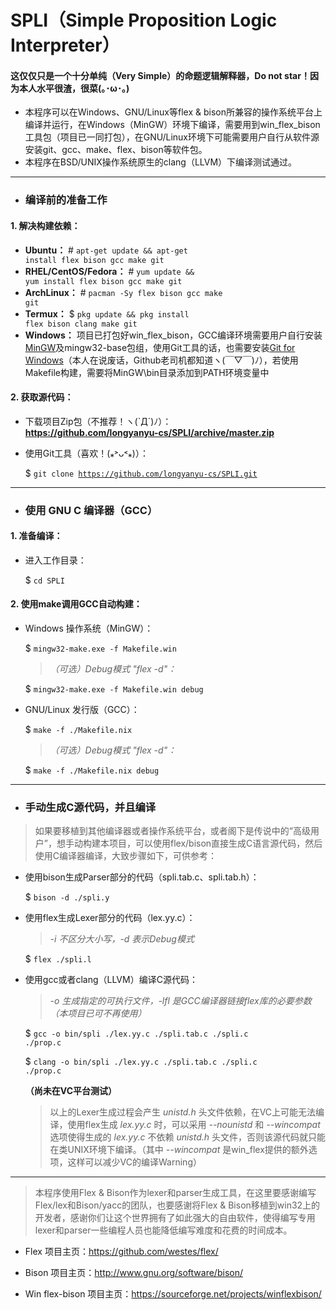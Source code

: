 # SPLI（Simple Proposition Logic Interpreter）
#### 这仅仅只是一个十分单纯（Very Simple）的命题逻辑解释器，Do not star！因为本人水平很渣，很菜(｡･ω･｡)

* 本程序可以在Windows、GNU/Linux等flex & bison所兼容的操作系统平台上编译并运行，在Windows（MinGW）环境下编译，需要用到win_flex_bison工具包（项目已一同打包），在GNU/Linux环境下可能需要用户自行从软件源安装git、gcc、make、flex、bison等软件包。
* 本程序在BSD/UNIX操作系统原生的clang（LLVM）下编译测试通过。
---

- ### 编译前的准备工作

#### 1. 解决构建依赖：
* __Ubuntu：__ # <code>apt-get update && apt-get install flex bison gcc make git</code>
* __RHEL/CentOS/Fedora：__ # <code>yum update && yum install flex bison gcc make git</code>
* __ArchLinux：__ # <code>pacman -Sy flex bison gcc make git</code>
* __Termux：__ $ <code>pkg update && pkg install flex bison clang make git</code>
* __Windows：__ 项目已打包好win_flex_bison，GCC编译环境需要用户自行安装<a href="https://sourceforge.net/projects/mingw/files/latest/download?source=files">MinGW</a>及mingw32-base包组，使用Git工具的话，也需要安装<a href="https://git-for-windows.github.io/">Git for Windows</a>（本人在说废话，Github老司机都知道ヽ(￣▽￣)ﾉ），若使用Makefile构建，需要将MinGW\bin目录添加到PATH环境变量中

#### 2. 获取源代码：
* 下载项目Zip包（不推荐！ヽ(`Д´)ﾉ）：<br/>
**<a href="https://github.com/longyanyu-cs/SPLI/archive/master.zip">https://github.com/longyanyu-cs/SPLI/archive/master.zip</a>**

* 使用Git工具（喜欢！(⁎˃ᴗ˂⁎)）：

	$ <code>git clone https://github.com/longyanyu-cs/SPLI.git</code>
---

- ### 使用 GNU C 编译器（GCC）

#### 1. 准备编译：
* 进入工作目录：

	$ <code>cd SPLI</code>

#### 2. 使用make调用GCC自动构建：
* Windows 操作系统（MinGW）：

	$ <code>mingw32-make.exe -f Makefile.win</code>
	
	> *（可选）Debug模式 "flex -d"：*

	$ <code>mingw32-make.exe -f Makefile.win debug</code>
	
* GNU/Linux 发行版（GCC）：
	
	$ <code>make -f ./Makefile.nix</code>

	> *（可选）Debug模式 "flex -d"：*

	$ <code>make -f ./Makefile.nix debug</code>
---

- ### 手动生成C源代码，并且编译
> 如果要移植到其他编译器或者操作系统平台，或者阁下是传说中的“高级用户”，想手动构建本项目，可以使用flex/bison直接生成C语言源代码，然后使用C编译器编译，大致步骤如下，可供参考：

* 使用bison生成Parser部分的代码（spli.tab.c、spli.tab.h）：

	$ <code>bison -d ./spli.y</code>
	
* 使用flex生成Lexer部分的代码（lex.yy.c）：
	> *-i 不区分大小写，-d 表示Debug模式*
	
	$ <code>flex ./spli.l</code>

* 使用gcc或者clang（LLVM）编译C源代码：
	> *-o 生成指定的可执行文件，-lfl 是GCC编译器链接flex库的必要参数（本项目已可不再使用）*

	$ <code>gcc -o bin/spli ./lex.yy.c ./spli.tab.c ./spli.c ./prop.c</code>
	
	$ <code>clang -o bin/spli ./lex.yy.c ./spli.tab.c ./spli.c ./prop.c</code>
	
	__（尚未在VC平台测试）__

	> 以上的Lexer生成过程会产生 *unistd.h* 头文件依赖，在VC上可能无法编译，使用flex生成 *lex.yy.c* 时，可以采用 *--nounistd* 和 *--wincompat* 选项使得生成的 *lex.yy.c* 不依赖 *unistd.h* 头文件，否则该源代码就只能在类UNIX环境下编译。（其中 *--wincompat* 是win_flex提供的额外选项，这样可以减少VC的编译Warning）
	
---

> 本程序使用Flex & Bison作为lexer和parser生成工具，在这里要感谢编写Flex/lex和Bison/yacc的团队，也要感谢将Flex & Bison移植到win32上的开发者，感谢你们让这个世界拥有了如此强大的自由软件，使得编写专用lexer和parser一些编程人员也能降低编写难度和花费的时间成本。

* Flex 项目主页：https://github.com/westes/flex/

* Bison 项目主页：http://www.gnu.org/software/bison/

* Win flex-bison 项目主页：https://sourceforge.net/projects/winflexbison/

